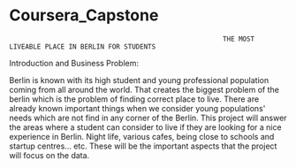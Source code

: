 # Coursera_Capstone
                                                          THE MOST LIVEABLE PLACE IN BERLIN FOR STUDENTS
Introduction and Business Problem:


Berlin is known with its high student and young professional population coming from all around the world. That creates the biggest problem of the berlin which is the problem of finding correct place to live.
There are already known important things when we consider young populations' needs which are not find in any corner of the Berlin. 
This project will answer the areas where a student can consider to live if they are looking for a nice experience in Berlin. 
Night life, various cafes, being close to schools and startup centres... etc. These will be the important aspects that the project will focus on the data.

